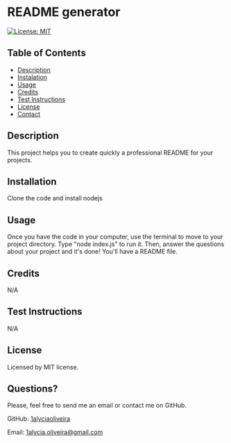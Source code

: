 # README generator

[![License: MIT](https://img.shields.io/badge/License-MIT-yellow.svg)](https://opensource.org/licenses/MIT)
  
## Table of Contents
* [Description](#description)
* [Instalation](#instalation)
* [Usage](#usage)
* [Credits](#credits)
* [Test Instructions](#test-instructions)
* [License](#license)
* [Contact](#contact)

## Description
This project helps you to create quickly a professional README for your projects.

## Installation
Clone the code and install nodejs

## Usage
Once you have the code in your computer, use the terminal to move to your project directory. Type "node index.js" to run it. Then, answer the questions about your project and it's done! You'll have a README file.

## Credits
N/A

## Test Instructions
N/A


## License
Licensed by MIT license.

## Questions?
Please, feel free to send me an email or contact me on GitHub.

GitHub: [1alyciaoliveira](https://github.com/1alyciaoliveira)

Email: 1alycia.oliveira@gmail.com
